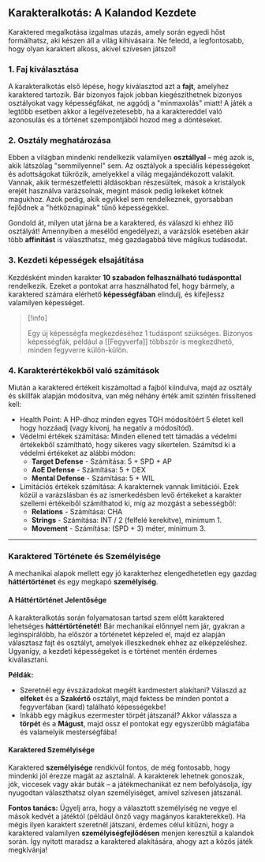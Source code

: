 ## Karakteralkotás: A Kalandod Kezdete

Karaktered megalkotása izgalmas utazás, amely során egyedi hőst formálhatsz, aki készen áll a világ kihívásaira. Ne feledd, a legfontosabb, hogy olyan karaktert alkoss, akivel szívesen játszol!

### 1. Faj kiválasztása

A karakteralkotás első lépése, hogy kiválasztod azt a **fajt**, amelyhez karaktered tartozik. Bár bizonyos fajok jobban kiegészíthetnek bizonyos osztályokat vagy képességfákat, ne aggódj a "minmaxolás" miatt! A játék a legtöbb esetben akkor a legélvezetesebb, ha a karaktereddel való azonosulás és a történet szempontjából hozod meg a döntéseket.

### 2. Osztály meghatározása

Ebben a világban mindenki rendelkezik valamilyen **osztállyal** – még azok is, akik látszólag "semmilyennel" sem. Az osztályok a speciális képességeket és adottságokat tükrözik, amelyekkel a világ megajándékozott valakit. Vannak, akik természetfeletti áldásokban részesültek, mások a kristályok erejét használva varázsolnak, megint mások pedig lelkeket kötnek magukhoz. Azok pedig, akik egyikkel sem rendelkeznek, gyorsabban fejlődnek a "hétköznapinak" tűnő képességekkel.

Gondold át, milyen utat járna be a karaktered, és válaszd ki ehhez illő osztályát! Amennyiben a mesélőd engedélyezi, a varázslók esetében akár több **affinitást** is választhatsz, még gazdagabbá téve mágikus tudásodat.

### 3. Kezdeti képességek elsajátítása

Kezdésként minden karakter **10 szabadon felhasználható tudásponttal** rendelkezik. Ezeket a pontokat arra használhatod fel, hogy bármely, a karaktered számára elérhető **képességfában** elindulj, és kifejlessz valamilyen képességet.

> [!info]
> 
> Egy új képességfa megkezdéséhez 1 tudáspont szükséges. Bizonyos képességfák, például a [[Fegyverfa]] többször is megkezdhető, minden fegyverre külön-külön.

### 4. Karakterértékekből való számítások

Miután a karaktered értékeit kiszámoltad a fajból kiindulva, majd az osztály és skillfák alapján módosítva, van még néhány érték amit szintén frissítened kell:
- Health Point: A HP-dhoz minden egyes TGH módosítóért 5 életet kell hogy hozzáadj (vagy kivonj, ha negatív a módosítód).
- Védelmi értékek számítása: Minden ellened tett támadás a védelmi értékekből számítható, hogy sikeres vagy sikertelen. Számítsd ki a védelmi értékeket az alábbi módon:
	- **Target Defense** - Számítása: 5 + SPD + AP
	- **AoE Defense** - Számítása: 5 + DEX
	- **Mental Defense** - Számítása: 5 + WIL
- Limitációs értékek számítása: A karakternek vannak limitációi. Ezek közül a varázslásban és az ismerkedésben levő értékeket a karakter szellemi értékeiből számíthatod ki, míg az mozgást a sebességből:
	- **Relations** - Számítása: CHA
	- **Strings** - Számítása: INT / 2 (felfelé kerekítve), minimum 1.
	- **Movement** - Számítása: (SPD + 3) méter, minimum 3.

---

### Karaktered Története és Személyisége

A mechanikai alapok mellett egy jó karakterhez elengedhetetlen egy gazdag **háttértörténet** és egy megkapó **személyiség**.

#### A Háttértörténet Jelentősége

A karakteralkotás során folyamatosan tartsd szem előtt karaktered lehetséges **háttértörténetét**! Bár mechanikai előnnyel nem jár, gyakran a leginspirálóbb, ha először a történetet képzeled el, majd ez alapján választasz fajt és osztályt, amelyek illeszkednek ehhez az elképzeléshez. Ugyanígy, a kezdeti képességeket is e történet mentén érdemes kiválasztani.

**Példák:**

- Szeretnél egy évszázadokat megélt kardmestert alakítani? Válaszd az **elfeket** és a **Szakértő** osztályt, majd fektess be minden pontot a fegyverfában (kard) található képességekbe!
- Inkább egy mágikus ezermester törpét játszanál? Akkor válassza a **törpét** és a **Mágust**, majd ossz el pontokat egy egyszerűbb mágiafába és valamelyik mesterségfába!

#### Karaktered Személyisége

Karaktered **személyisége** rendkívül fontos, de még fontosabb, hogy mindenki jól érezze magát az asztalnál. A karakterek lehetnek gonoszak, jók, viccesek vagy akár buták – a játékmechanikát ez nem befolyásolja, így nyugodtan választhatsz olyan személyiséget, amivel szívesen játszanál.

**Fontos tanács:** Ügyelj arra, hogy a választott személyiség ne vegye el mások kedvét a játéktól (például önző vagy magányos karakterekkel). Ha mégis ilyen karaktert szeretnél játszani, érdemes célul kitűzni, hogy a karaktered valamilyen **személyiségfejlődésen** menjen keresztül a kalandok során. Így nyitott maradsz a karaktered alakítására, ahogy azt a közös játék megkívánja!
